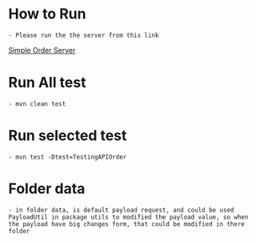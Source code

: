# How to Run
    - Please run the the server from this link 
[Simple Order Server](https://github.com/reinnatan/ServerAPIOrder)
# Run All test
    - mvn clean test
# Run selected test
    - mvn test -Dtest=TestingAPIOrder
# Folder data
    - in folder data, is default payload request, and could be used PayloadUtil in package utils to modified the payload value, so when the payload have big changes form, that could be modified in there folder
    

